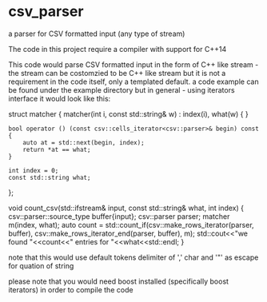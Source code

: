 # csv_parser
a parser for CSV formatted input (any type of stream)

The code in this project require a compiler with support for C++14

This code would parse CSV formatted input in the form of C++ like stream - the stream can be costomzied to be C++ like stream
but it is not a requirement in the code itself, only a templated default.
a code example can be found under the example directory but in general - using iterators interface it would look like this:

struct matcher
{
    matcher(int i, const std::string& w) : index(i), what(w)
    {
    }

    bool operator () (const csv::cells_iterator<csv::parser>& begin) const
    {
        auto at = std::next(begin, index);
        return *at == what;
    }

    int index = 0;
    const std::string what;
};

void count_csv(std::ifstream& input, const std::string& what, int index)
{
    csv::parser::source_type buffer{input};
    csv::parser parser;
    matcher m(index, what);
    auto count = std::count_if(csv::make_rows_iterator(parser, buffer),
                        csv::make_rows_iterator_end(parser, buffer), m);
    std::cout<<"we found "<<count<<" entries for "<<what<<std::endl;
}

note that this would use default tokens delimiter of ',' char and '"' as escape for quation of string

please note that you would need boost installed (specifically boost iterators) in order to compile the code
